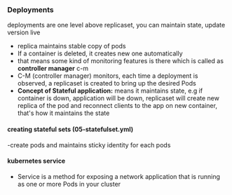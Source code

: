 ### Deployments
deployments are one level above replicaset, you can maintain state, update version live

- replica maintains stable copy of pods
- If a container is deleted, it creates new one automatically
- that means some kind of monitoring features is there which is called as **controller manager** c-m
- C-M (controller manager) monitors, each time a deployment is observed, a replicaset is created to bring up the desired Pods
- **Concept of Stateful application:** means it maintains state, e.g if container is down, application will be down, replicaset will create new replica of the pod and reconnect clients to the app on new container, that's how it maintains the state

#### creating stateful sets (05-statefulset.yml)
-create pods and maintains sticky identity for each pods

#### kubernetes service
- Service is a method for exposing a network application that is running as one or more Pods in your cluster